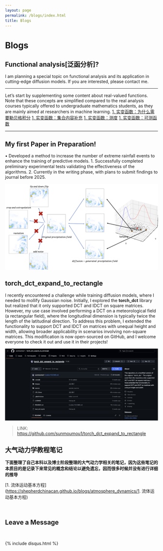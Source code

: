 ```yaml
---
layout: page
permalink: /blogs/index.html
title: Blogs
---
```


# Blogs

## Functional analysis[泛函分析]?
I am planning a special topic on functional analysis and its application in cutting-edge diffusion models. If you are interested, please contact me.

---
Let’s start by supplementing some content about real-valued functions. Note that these concepts are simplified compared to the real analysis courses typically offered to undergraduate mathematics students, as they are mainly aimed at researchers in machine learning.
[1. 实变函数：为什么需要勒贝格积分](https://shepherdchinacan.github.io/blogs/real_valued_function/1.为什么需要勒贝格积分)
[1. 实变函数：集合内容补充](https://shepherdchinacan.github.io/blogs/real_valued_function/2.集合内容补充)
[1. 实变函数：测度](https://shepherdchinacan.github.io/blogs/real_valued_function/3.测度)
[1. 实变函数：可测函数](https://shepherdchinacan.github.io/blogs/real_valued_function/4.可测函数)

---


## My first Paper in Preparation!

• Developed a method to increase the number of extreme rainfall events to enhance the training of predictive models.
    1. Successfully completed preliminary experimental tests validating the eﬀectiveness of the algorithms.
    2. Currently in the writing phase, with plans to submit findings to journal before 2025.

![demo](./images/paper_pic.png)


## torch_dct_expand_to_rectangle

I recently encountered a challenge while training diffusion models, where I needed to mollify Gaussian noise. Initially, I explored the __torch_dct__ library but realized that it only supported DCT and IDCT on square matrices. However, my use case involved performing a DCT on a meteorological field (a rectangular field), where the longitudinal dimension is typically twice the length of the latitudinal direction. To address this problem, I extended the functionality to support DCT and IDCT on matrices with unequal height and width, allowing broader applicability in scenarios involving non-square matrices. This modification is now open-sourced on GitHub, and I welcome everyone to check it out and use it in their projects!

![torch_dct_expand+to+rectangle](./images/torch_dct_expand+to+rectangle.png)

> LINK: https://github.com/sunmoumou1/torch_dct_expand_to_rectangle

## 大气动力学教程笔记
__下面整理了自己本科以及博士阶段整理的大气动力学相关的笔记，因为这些笔记的本质目的是记录下来常见的概念和结论以避免遗忘，因而很多时候并没有进行详细的推导__

[1. 流体运动基本方程](https://shepherdchinacan.github.io/blogs/atmosphere_dynamics/1. 流体运动基本方程)


<br>

## Leave a Message

<br>

{% include disqus.html %} 

<br>

